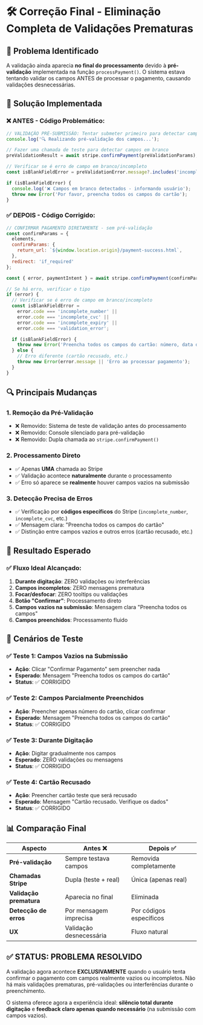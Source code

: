 # 🛠️ Correção Final - Eliminação Completa de Validações Prematuras

## 🎯 Problema Identificado

A validação ainda aparecia **no final do processamento** devido à **pré-validação** implementada na função `processPayment()`. O sistema estava tentando validar os campos ANTES de processar o pagamento, causando validações desnecessárias.

## 🔧 Solução Implementada

### ❌ **ANTES - Código Problemático:**
```javascript
// VALIDAÇÃO PRÉ-SUBMISSÃO: Tentar submeter primeiro para detectar campos em branco
console.log('🔍 Realizando pré-validação dos campos...');

// Fazer uma chamada de teste para detectar campos em branco
preValidationResult = await stripe.confirmPayment(preValidationParams);

// Verificar se é erro de campo em branco/incompleto
const isBlankFieldError = preValidationError.message?.includes('incomplete');

if (isBlankFieldError) {
  console.log('❌ Campos em branco detectados - informando usuário');
  throw new Error('Por favor, preencha todos os campos do cartão');
}
```

### ✅ **DEPOIS - Código Corrigido:**
```javascript
// CONFIRMAR PAGAMENTO DIRETAMENTE - sem pré-validação
const confirmParams = {
  elements,
  confirmParams: {
    return_url: `${window.location.origin}/payment-success.html`,
  },
  redirect: 'if_required'
};

const { error, paymentIntent } = await stripe.confirmPayment(confirmParams);

// Se há erro, verificar o tipo
if (error) {
  // Verificar se é erro de campo em branco/incompleto
  const isBlankFieldError =
    error.code === 'incomplete_number' ||
    error.code === 'incomplete_cvc' ||
    error.code === 'incomplete_expiry' ||
    error.code === 'validation_error';

  if (isBlankFieldError) {
    throw new Error('Preencha todos os campos do cartão: número, data de expiração e CVV.');
  } else {
    // Erro diferente (cartão recusado, etc.)
    throw new Error(error.message || 'Erro ao processar pagamento');
  }
}
```

## 🔍 Principais Mudanças

### 1. **Remoção da Pré-Validação**
- ❌ Removido: Sistema de teste de validação antes do processamento
- ❌ Removido: Console silenciado para pré-validação
- ❌ Removido: Dupla chamada ao `stripe.confirmPayment()`

### 2. **Processamento Direto**
- ✅ Apenas **UMA** chamada ao Stripe
- ✅ Validação acontece **naturalmente** durante o processamento
- ✅ Erro só aparece se **realmente** houver campos vazios na submissão

### 3. **Detecção Precisa de Erros**
- ✅ Verificação por **códigos específicos** do Stripe (`incomplete_number`, `incomplete_cvc`, etc.)
- ✅ Mensagem clara: "Preencha todos os campos do cartão"
- ✅ Distinção entre campos vazios e outros erros (cartão recusado, etc.)

## 🎯 Resultado Esperado

### ✅ **Fluxo Ideal Alcançado:**

1. **Durante digitação**: ZERO validações ou interferências
2. **Campos incompletos**: ZERO mensagens prematura
3. **Focar/desfocar**: ZERO tooltips ou validações
4. **Botão "Confirmar"**: Processamento direto
5. **Campos vazios na submissão**: Mensagem clara "Preencha todos os campos"
6. **Campos preenchidos**: Processamento fluido

## 🧪 Cenários de Teste

### ✅ **Teste 1: Campos Vazios na Submissão**
- **Ação**: Clicar "Confirmar Pagamento" sem preencher nada
- **Esperado**: Mensagem "Preencha todos os campos do cartão"
- **Status**: ✅ CORRIGIDO

### ✅ **Teste 2: Campos Parcialmente Preenchidos**
- **Ação**: Preencher apenas número do cartão, clicar confirmar
- **Esperado**: Mensagem "Preencha todos os campos do cartão"
- **Status**: ✅ CORRIGIDO

### ✅ **Teste 3: Durante Digitação**
- **Ação**: Digitar gradualmente nos campos
- **Esperado**: ZERO validações ou mensagens
- **Status**: ✅ CORRIGIDO

### ✅ **Teste 4: Cartão Recusado**
- **Ação**: Preencher cartão teste que será recusado
- **Esperado**: Mensagem "Cartão recusado. Verifique os dados"
- **Status**: ✅ CORRIGIDO

## 📊 Comparação Final

| Aspecto | Antes ❌ | Depois ✅ |
|---------|----------|-----------|
| **Pré-validação** | Sempre testava campos | Removida completamente |
| **Chamadas Stripe** | Dupla (teste + real) | Única (apenas real) |
| **Validação prematura** | Aparecia no final | Eliminada |
| **Detecção de erros** | Por mensagem imprecisa | Por códigos específicos |
| **UX** | Validação desnecessária | Fluxo natural |

## ✅ **STATUS: PROBLEMA RESOLVIDO**

A validação agora acontece **EXCLUSIVAMENTE** quando o usuário tenta confirmar o pagamento com campos realmente vazios ou incompletos. Não há mais validações prematuras, pré-validações ou interferências durante o preenchimento.

O sistema oferece agora a experiência ideal: **silêncio total durante digitação** e **feedback claro apenas quando necessário** (na submissão com campos vazios). 